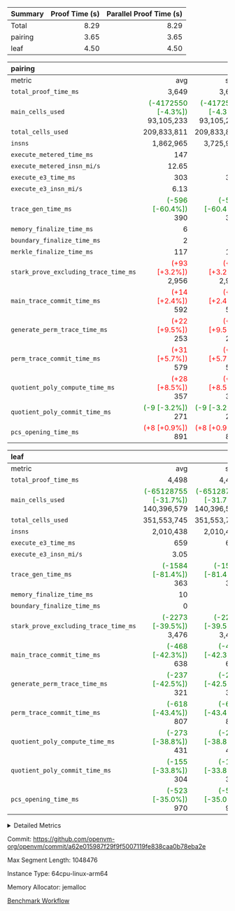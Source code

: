 | Summary | Proof Time (s) | Parallel Proof Time (s) |
|:---|---:|---:|
| Total |  8.29 |  8.29 |
| pairing |  3.65 |  3.65 |
| leaf |  4.50 |  4.50 |


| pairing |||||
|:---|---:|---:|---:|---:|
|metric|avg|sum|max|min|
| `total_proof_time_ms ` |  3,649 |  3,649 |  3,649 |  3,649 |
| `main_cells_used     ` | <span style='color: green'>(-4172550 [-4.3%])</span> 93,105,233 | <span style='color: green'>(-4172550 [-4.3%])</span> 93,105,233 | <span style='color: green'>(-4172550 [-4.3%])</span> 93,105,233 | <span style='color: green'>(-4172550 [-4.3%])</span> 93,105,233 |
| `total_cells_used    ` |  209,833,811 |  209,833,811 |  209,833,811 |  209,833,811 |
| `insns               ` |  1,862,965 |  3,725,930 |  1,862,965 |  1,862,965 |
| `execute_metered_time_ms` |  147 | -          | -          | -          |
| `execute_metered_insn_mi/s` |  12.65 | -          |  12.65 |  12.65 |
| `execute_e3_time_ms  ` |  303 |  303 |  303 |  303 |
| `execute_e3_insn_mi/s` |  6.13 | -          |  6.13 |  6.13 |
| `trace_gen_time_ms   ` | <span style='color: green'>(-596 [-60.4%])</span> 390 | <span style='color: green'>(-596 [-60.4%])</span> 390 | <span style='color: green'>(-596 [-60.4%])</span> 390 | <span style='color: green'>(-596 [-60.4%])</span> 390 |
| `memory_finalize_time_ms` |  6 |  6 |  6 |  6 |
| `boundary_finalize_time_ms` |  2 |  2 |  2 |  2 |
| `merkle_finalize_time_ms` |  117 |  117 |  117 |  117 |
| `stark_prove_excluding_trace_time_ms` | <span style='color: red'>(+93 [+3.2%])</span> 2,956 | <span style='color: red'>(+93 [+3.2%])</span> 2,956 | <span style='color: red'>(+93 [+3.2%])</span> 2,956 | <span style='color: red'>(+93 [+3.2%])</span> 2,956 |
| `main_trace_commit_time_ms` | <span style='color: red'>(+14 [+2.4%])</span> 592 | <span style='color: red'>(+14 [+2.4%])</span> 592 | <span style='color: red'>(+14 [+2.4%])</span> 592 | <span style='color: red'>(+14 [+2.4%])</span> 592 |
| `generate_perm_trace_time_ms` | <span style='color: red'>(+22 [+9.5%])</span> 253 | <span style='color: red'>(+22 [+9.5%])</span> 253 | <span style='color: red'>(+22 [+9.5%])</span> 253 | <span style='color: red'>(+22 [+9.5%])</span> 253 |
| `perm_trace_commit_time_ms` | <span style='color: red'>(+31 [+5.7%])</span> 579 | <span style='color: red'>(+31 [+5.7%])</span> 579 | <span style='color: red'>(+31 [+5.7%])</span> 579 | <span style='color: red'>(+31 [+5.7%])</span> 579 |
| `quotient_poly_compute_time_ms` | <span style='color: red'>(+28 [+8.5%])</span> 357 | <span style='color: red'>(+28 [+8.5%])</span> 357 | <span style='color: red'>(+28 [+8.5%])</span> 357 | <span style='color: red'>(+28 [+8.5%])</span> 357 |
| `quotient_poly_commit_time_ms` | <span style='color: green'>(-9 [-3.2%])</span> 271 | <span style='color: green'>(-9 [-3.2%])</span> 271 | <span style='color: green'>(-9 [-3.2%])</span> 271 | <span style='color: green'>(-9 [-3.2%])</span> 271 |
| `pcs_opening_time_ms ` | <span style='color: red'>(+8 [+0.9%])</span> 891 | <span style='color: red'>(+8 [+0.9%])</span> 891 | <span style='color: red'>(+8 [+0.9%])</span> 891 | <span style='color: red'>(+8 [+0.9%])</span> 891 |

| leaf |||||
|:---|---:|---:|---:|---:|
|metric|avg|sum|max|min|
| `total_proof_time_ms ` |  4,498 |  4,498 |  4,498 |  4,498 |
| `main_cells_used     ` | <span style='color: green'>(-65128755 [-31.7%])</span> 140,396,579 | <span style='color: green'>(-65128755 [-31.7%])</span> 140,396,579 | <span style='color: green'>(-65128755 [-31.7%])</span> 140,396,579 | <span style='color: green'>(-65128755 [-31.7%])</span> 140,396,579 |
| `total_cells_used    ` |  351,553,745 |  351,553,745 |  351,553,745 |  351,553,745 |
| `insns               ` |  2,010,438 |  2,010,438 |  2,010,438 |  2,010,438 |
| `execute_e3_time_ms  ` |  659 |  659 |  659 |  659 |
| `execute_e3_insn_mi/s` |  3.05 | -          |  3.05 |  3.05 |
| `trace_gen_time_ms   ` | <span style='color: green'>(-1584 [-81.4%])</span> 363 | <span style='color: green'>(-1584 [-81.4%])</span> 363 | <span style='color: green'>(-1584 [-81.4%])</span> 363 | <span style='color: green'>(-1584 [-81.4%])</span> 363 |
| `memory_finalize_time_ms` |  10 |  10 |  10 |  10 |
| `boundary_finalize_time_ms` |  0 |  0 |  0 |  0 |
| `stark_prove_excluding_trace_time_ms` | <span style='color: green'>(-2273 [-39.5%])</span> 3,476 | <span style='color: green'>(-2273 [-39.5%])</span> 3,476 | <span style='color: green'>(-2273 [-39.5%])</span> 3,476 | <span style='color: green'>(-2273 [-39.5%])</span> 3,476 |
| `main_trace_commit_time_ms` | <span style='color: green'>(-468 [-42.3%])</span> 638 | <span style='color: green'>(-468 [-42.3%])</span> 638 | <span style='color: green'>(-468 [-42.3%])</span> 638 | <span style='color: green'>(-468 [-42.3%])</span> 638 |
| `generate_perm_trace_time_ms` | <span style='color: green'>(-237 [-42.5%])</span> 321 | <span style='color: green'>(-237 [-42.5%])</span> 321 | <span style='color: green'>(-237 [-42.5%])</span> 321 | <span style='color: green'>(-237 [-42.5%])</span> 321 |
| `perm_trace_commit_time_ms` | <span style='color: green'>(-618 [-43.4%])</span> 807 | <span style='color: green'>(-618 [-43.4%])</span> 807 | <span style='color: green'>(-618 [-43.4%])</span> 807 | <span style='color: green'>(-618 [-43.4%])</span> 807 |
| `quotient_poly_compute_time_ms` | <span style='color: green'>(-273 [-38.8%])</span> 431 | <span style='color: green'>(-273 [-38.8%])</span> 431 | <span style='color: green'>(-273 [-38.8%])</span> 431 | <span style='color: green'>(-273 [-38.8%])</span> 431 |
| `quotient_poly_commit_time_ms` | <span style='color: green'>(-155 [-33.8%])</span> 304 | <span style='color: green'>(-155 [-33.8%])</span> 304 | <span style='color: green'>(-155 [-33.8%])</span> 304 | <span style='color: green'>(-155 [-33.8%])</span> 304 |
| `pcs_opening_time_ms ` | <span style='color: green'>(-523 [-35.0%])</span> 970 | <span style='color: green'>(-523 [-35.0%])</span> 970 | <span style='color: green'>(-523 [-35.0%])</span> 970 | <span style='color: green'>(-523 [-35.0%])</span> 970 |



<details>
<summary>Detailed Metrics</summary>

|  | keygen_time_ms | commit_exe_time_ms | app proof_time_ms | agg_layer_time_ms |
| --- | --- | --- | --- |
|  | 48 | 10 | 5,016 | 5,622 | 

| group | single_leaf_agg_time_ms | prove_segment_time_ms | num_children | memory_to_vec_partition_time_ms | insns | fri.log_blowup | execute_metered_time_ms | execute_metered_insn_mi/s | compute_user_public_values_proof_time_ms |
| --- | --- | --- | --- | --- | --- | --- | --- | --- | --- |
| leaf | 5,621 |  | 1 |  |  | 1 |  |  |  | 
| pairing |  | 4,802 |  | 20 | 1,862,965 | 1 | 147 | 12.65 | 53 | 

| group | air_name | quotient_deg | interactions | constraints |
| --- | --- | --- | --- | --- |
| leaf | AccessAdapterAir<2> | 2 | 5 | 12 | 
| leaf | AccessAdapterAir<4> | 2 | 5 | 12 | 
| leaf | AccessAdapterAir<8> | 2 | 5 | 12 | 
| leaf | FriReducedOpeningAir | 2 | 39 | 71 | 
| leaf | JalRangeCheckAir | 2 | 9 | 14 | 
| leaf | NativePoseidon2Air<BabyBearParameters>, 1> | 2 | 136 | 572 | 
| leaf | PhantomAir | 2 | 3 | 5 | 
| leaf | ProgramAir | 1 | 1 | 4 | 
| leaf | VariableRangeCheckerAir | 1 | 1 | 4 | 
| leaf | VmAirWrapper<AluNativeAdapterAir, FieldArithmeticCoreAir> | 2 | 15 | 27 | 
| leaf | VmAirWrapper<BranchNativeAdapterAir, BranchEqualCoreAir<1> | 2 | 11 | 25 | 
| leaf | VmAirWrapper<NativeAdapterAir<2, 0>, PublicValuesCoreAir> | 2 | 11 | 30 | 
| leaf | VmAirWrapper<NativeLoadStoreAdapterAir<1>, NativeLoadStoreCoreAir<1> | 2 | 15 | 20 | 
| leaf | VmAirWrapper<NativeLoadStoreAdapterAir<4>, NativeLoadStoreCoreAir<4> | 2 | 15 | 20 | 
| leaf | VmAirWrapper<NativeVectorizedAdapterAir<4>, FieldExtensionCoreAir> | 2 | 15 | 27 | 
| leaf | VmConnectorAir | 2 | 5 | 11 | 
| leaf | VolatileBoundaryAir | 2 | 7 | 19 | 
| pairing | AccessAdapterAir<16> | 2 | 5 | 12 | 
| pairing | AccessAdapterAir<2> | 2 | 5 | 12 | 
| pairing | AccessAdapterAir<32> | 2 | 5 | 12 | 
| pairing | AccessAdapterAir<4> | 2 | 5 | 12 | 
| pairing | AccessAdapterAir<8> | 2 | 5 | 12 | 
| pairing | BitwiseOperationLookupAir<8> | 2 | 2 | 4 | 
| pairing | KeccakVmAir | 2 | 321 | 4,513 | 
| pairing | MemoryMerkleAir<8> | 2 | 4 | 39 | 
| pairing | PersistentBoundaryAir<8> | 2 | 3 | 7 | 
| pairing | PhantomAir | 2 | 3 | 5 | 
| pairing | Poseidon2PeripheryAir<BabyBearParameters>, 1> | 2 | 1 | 286 | 
| pairing | ProgramAir | 1 | 1 | 4 | 
| pairing | RangeTupleCheckerAir<2> | 1 | 1 | 4 | 
| pairing | Rv32HintStoreAir | 2 | 18 | 28 | 
| pairing | VariableRangeCheckerAir | 1 | 1 | 4 | 
| pairing | VmAirWrapper<Rv32BaseAluAdapterAir, BaseAluCoreAir<4, 8> | 2 | 20 | 37 | 
| pairing | VmAirWrapper<Rv32BaseAluAdapterAir, LessThanCoreAir<4, 8> | 2 | 18 | 40 | 
| pairing | VmAirWrapper<Rv32BaseAluAdapterAir, ShiftCoreAir<4, 8> | 2 | 24 | 91 | 
| pairing | VmAirWrapper<Rv32BranchAdapterAir, BranchEqualCoreAir<4> | 2 | 11 | 20 | 
| pairing | VmAirWrapper<Rv32BranchAdapterAir, BranchLessThanCoreAir<4, 8> | 2 | 13 | 35 | 
| pairing | VmAirWrapper<Rv32CondRdWriteAdapterAir, Rv32JalLuiCoreAir> | 2 | 10 | 18 | 
| pairing | VmAirWrapper<Rv32IsEqualModAdapterAir<2, 1, 32, 32>, ModularIsEqualCoreAir<32, 4, 8> | 2 | 25 | 225 | 
| pairing | VmAirWrapper<Rv32JalrAdapterAir, Rv32JalrCoreAir> | 2 | 16 | 20 | 
| pairing | VmAirWrapper<Rv32LoadStoreAdapterAir, LoadSignExtendCoreAir<4, 8> | 2 | 18 | 33 | 
| pairing | VmAirWrapper<Rv32LoadStoreAdapterAir, LoadStoreCoreAir<4> | 2 | 17 | 40 | 
| pairing | VmAirWrapper<Rv32MultAdapterAir, DivRemCoreAir<4, 8> | 2 | 25 | 84 | 
| pairing | VmAirWrapper<Rv32MultAdapterAir, MulHCoreAir<4, 8> | 2 | 24 | 31 | 
| pairing | VmAirWrapper<Rv32MultAdapterAir, MultiplicationCoreAir<4, 8> | 2 | 19 | 19 | 
| pairing | VmAirWrapper<Rv32RdWriteAdapterAir, Rv32AuipcCoreAir> | 2 | 12 | 14 | 
| pairing | VmAirWrapper<Rv32VecHeapAdapterAir<1, 2, 2, 32, 32>, FieldExpressionCoreAir> | 2 | 415 | 480 | 
| pairing | VmAirWrapper<Rv32VecHeapAdapterAir<2, 1, 1, 32, 32>, FieldExpressionCoreAir> | 2 | 158 | 190 | 
| pairing | VmAirWrapper<Rv32VecHeapAdapterAir<2, 2, 2, 32, 32>, FieldExpressionCoreAir> | 2 | 428 | 457 | 
| pairing | VmConnectorAir | 2 | 5 | 11 | 

| group | air_name | idx | rows | prep_cols | perm_cols | main_cols | cells |
| --- | --- | --- | --- | --- | --- | --- | --- |
| leaf | AccessAdapterAir<2> | 0 | 1,048,576 |  | 16 | 11 | 28,311,552 | 
| leaf | AccessAdapterAir<4> | 0 | 524,288 |  | 16 | 13 | 15,204,352 | 
| leaf | AccessAdapterAir<8> | 0 | 16,384 |  | 16 | 17 | 540,672 | 
| leaf | FriReducedOpeningAir | 0 | 1,048,576 |  | 84 | 27 | 116,391,936 | 
| leaf | JalRangeCheckAir | 0 | 65,536 |  | 28 | 12 | 2,621,440 | 
| leaf | NativePoseidon2Air<BabyBearParameters>, 1> | 0 | 131,072 |  | 312 | 398 | 93,061,120 | 
| leaf | PhantomAir | 0 | 32,768 |  | 12 | 6 | 589,824 | 
| leaf | ProgramAir | 0 | 1,048,576 |  | 8 | 10 | 18,874,368 | 
| leaf | VariableRangeCheckerAir | 0 | 262,144 | 2 | 8 | 1 | 2,359,296 | 
| leaf | VmAirWrapper<AluNativeAdapterAir, FieldArithmeticCoreAir> | 0 | 1,048,576 |  | 36 | 29 | 68,157,440 | 
| leaf | VmAirWrapper<BranchNativeAdapterAir, BranchEqualCoreAir<1> | 0 | 262,144 |  | 28 | 23 | 13,369,344 | 
| leaf | VmAirWrapper<NativeAdapterAir<2, 0>, PublicValuesCoreAir> | 0 | 64 |  | 28 | 27 | 3,520 | 
| leaf | VmAirWrapper<NativeLoadStoreAdapterAir<1>, NativeLoadStoreCoreAir<1> | 0 | 524,288 |  | 40 | 21 | 31,981,568 | 
| leaf | VmAirWrapper<NativeLoadStoreAdapterAir<4>, NativeLoadStoreCoreAir<4> | 0 | 131,072 |  | 40 | 27 | 8,781,824 | 
| leaf | VmAirWrapper<NativeVectorizedAdapterAir<4>, FieldExtensionCoreAir> | 0 | 262,144 |  | 36 | 38 | 19,398,656 | 
| leaf | VmConnectorAir | 0 | 2 | 1 | 16 | 5 | 42 | 
| leaf | VolatileBoundaryAir | 0 | 262,144 |  | 20 | 12 | 8,388,608 | 

| group | air_name | segment | rows | prep_cols | perm_cols | main_cols | cells |
| --- | --- | --- | --- | --- | --- | --- | --- |
| pairing | AccessAdapterAir<16> | 0 | 262,144 |  | 16 | 25 | 10,747,904 | 
| pairing | AccessAdapterAir<32> | 0 | 131,072 |  | 16 | 41 | 7,471,104 | 
| pairing | AccessAdapterAir<8> | 0 | 524,288 |  | 16 | 17 | 17,301,504 | 
| pairing | BitwiseOperationLookupAir<8> | 0 | 65,536 | 3 | 8 | 2 | 655,360 | 
| pairing | MemoryMerkleAir<8> | 0 | 32,768 |  | 16 | 32 | 1,572,864 | 
| pairing | PersistentBoundaryAir<8> | 0 | 32,768 |  | 12 | 20 | 1,048,576 | 
| pairing | PhantomAir | 0 | 1 |  | 12 | 6 | 18 | 
| pairing | Poseidon2PeripheryAir<BabyBearParameters>, 1> | 0 | 32,768 |  | 8 | 300 | 10,092,544 | 
| pairing | ProgramAir | 0 | 32,768 |  | 8 | 10 | 589,824 | 
| pairing | RangeTupleCheckerAir<2> | 0 | 524,288 | 2 | 8 | 1 | 4,718,592 | 
| pairing | Rv32HintStoreAir | 0 | 256 |  | 44 | 32 | 19,456 | 
| pairing | VariableRangeCheckerAir | 0 | 262,144 | 2 | 8 | 1 | 2,359,296 | 
| pairing | VmAirWrapper<Rv32BaseAluAdapterAir, BaseAluCoreAir<4, 8> | 0 | 1,048,576 |  | 52 | 36 | 92,274,688 | 
| pairing | VmAirWrapper<Rv32BaseAluAdapterAir, LessThanCoreAir<4, 8> | 0 | 65,536 |  | 40 | 37 | 5,046,272 | 
| pairing | VmAirWrapper<Rv32BaseAluAdapterAir, ShiftCoreAir<4, 8> | 0 | 2,048 |  | 52 | 53 | 215,040 | 
| pairing | VmAirWrapper<Rv32BranchAdapterAir, BranchEqualCoreAir<4> | 0 | 262,144 |  | 28 | 26 | 14,155,776 | 
| pairing | VmAirWrapper<Rv32BranchAdapterAir, BranchLessThanCoreAir<4, 8> | 0 | 131,072 |  | 32 | 32 | 8,388,608 | 
| pairing | VmAirWrapper<Rv32CondRdWriteAdapterAir, Rv32JalLuiCoreAir> | 0 | 8,192 |  | 28 | 18 | 376,832 | 
| pairing | VmAirWrapper<Rv32IsEqualModAdapterAir<2, 1, 32, 32>, ModularIsEqualCoreAir<32, 4, 8> | 0 | 32 |  | 56 | 166 | 7,104 | 
| pairing | VmAirWrapper<Rv32JalrAdapterAir, Rv32JalrCoreAir> | 0 | 65,536 |  | 36 | 28 | 4,194,304 | 
| pairing | VmAirWrapper<Rv32LoadStoreAdapterAir, LoadStoreCoreAir<4> | 0 | 1,048,576 |  | 52 | 41 | 97,517,568 | 
| pairing | VmAirWrapper<Rv32MultAdapterAir, MulHCoreAir<4, 8> | 0 | 256 |  | 72 | 39 | 28,416 | 
| pairing | VmAirWrapper<Rv32MultAdapterAir, MultiplicationCoreAir<4, 8> | 0 | 512 |  | 52 | 31 | 42,496 | 
| pairing | VmAirWrapper<Rv32RdWriteAdapterAir, Rv32AuipcCoreAir> | 0 | 32,768 |  | 28 | 20 | 1,572,864 | 
| pairing | VmAirWrapper<Rv32VecHeapAdapterAir<2, 1, 1, 32, 32>, FieldExpressionCoreAir> | 0 | 1,024 |  | 320 | 263 | 596,992 | 
| pairing | VmAirWrapper<Rv32VecHeapAdapterAir<2, 2, 2, 32, 32>, FieldExpressionCoreAir> | 0 | 16,384 |  | 604 | 497 | 18,038,784 | 
| pairing | VmConnectorAir | 0 | 2 | 1 | 16 | 5 | 42 | 

| group | idx | trace_gen_time_ms | total_proof_time_ms | total_cells_used | total_cells | stark_prove_excluding_trace_time_ms | quotient_poly_compute_time_ms | quotient_poly_commit_time_ms | perm_trace_commit_time_ms | pcs_opening_time_ms | memory_finalize_time_ms | main_trace_commit_time_ms | main_cells_used | insns | generate_perm_trace_time_ms | execute_e3_time_ms | execute_e3_insn_mi/s | boundary_finalize_time_ms |
| --- | --- | --- | --- | --- | --- | --- | --- | --- | --- | --- | --- | --- | --- | --- | --- | --- | --- | --- |
| leaf | 0 | 363 | 4,498 | 351,553,745 | 428,035,562 | 3,476 | 431 | 304 | 807 | 970 | 10 | 638 | 140,396,579 | 2,010,438 | 321 | 659 | 3.05 | 0 | 

| group | idx | trace_height_constraint | weighted_sum | threshold |
| --- | --- | --- | --- | --- |
| leaf | 0 | 0 | 7,274,628 | 2,013,265,921 | 
| leaf | 0 | 1 | 45,531,392 | 2,013,265,921 | 
| leaf | 0 | 2 | 3,637,314 | 2,013,265,921 | 
| leaf | 0 | 3 | 44,859,652 | 2,013,265,921 | 
| leaf | 0 | 4 | 262,144 | 2,013,265,921 | 
| leaf | 0 | 5 | 102,875,850 | 2,013,265,921 | 

| group | segment | trace_gen_time_ms | total_proof_time_ms | total_cells_used | total_cells | stark_prove_excluding_trace_time_ms | quotient_poly_compute_time_ms | quotient_poly_commit_time_ms | perm_trace_commit_time_ms | pcs_opening_time_ms | merkle_finalize_time_ms | memory_to_vec_partition_time_ms | memory_finalize_time_ms | main_trace_commit_time_ms | main_cells_used | insns | generate_perm_trace_time_ms | execute_e3_time_ms | execute_e3_insn_mi/s | boundary_finalize_time_ms |
| --- | --- | --- | --- | --- | --- | --- | --- | --- | --- | --- | --- | --- | --- | --- | --- | --- | --- | --- | --- | --- |
| pairing | 0 | 390 | 3,649 | 209,833,811 | 304,931,516 | 2,956 | 357 | 271 | 579 | 891 | 117 | 21 | 6 | 592 | 93,105,233 | 1,862,965 | 253 | 303 | 6.13 | 2 | 

| group | segment | trace_height_constraint | weighted_sum | threshold |
| --- | --- | --- | --- | --- |
| pairing | 0 | 0 | 5,382,342 | 2,013,265,921 | 
| pairing | 0 | 1 | 18,152,512 | 2,013,265,921 | 
| pairing | 0 | 2 | 2,691,171 | 2,013,265,921 | 
| pairing | 0 | 3 | 25,000,068 | 2,013,265,921 | 
| pairing | 0 | 4 | 131,072 | 2,013,265,921 | 
| pairing | 0 | 5 | 65,536 | 2,013,265,921 | 
| pairing | 0 | 6 | 6,016,192 | 2,013,265,921 | 
| pairing | 0 | 7 | 4,096 | 2,013,265,921 | 
| pairing | 0 | 8 | 58,426,029 | 2,013,265,921 | 

</details>


Commit: https://github.com/openvm-org/openvm/commit/a62e015987f29f9f5007119fe838caa0b78eba2e

Max Segment Length: 1048476

Instance Type: 64cpu-linux-arm64

Memory Allocator: jemalloc

[Benchmark Workflow](https://github.com/openvm-org/openvm/actions/runs/16544528597)
